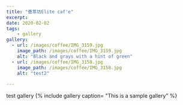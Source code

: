 ```yaml
---
title: "薈萃坊Elite caf'e"
excerpt:
date: 2020-02-02
tags: 
    - gallery
gallery:
  - url: /images/coffee/IMG_3159.jpg
    image_path: /images/coffee/IMG_3159.jpg
    alt: "Black and grays with a hint of green"
  - url: /images/coffee/IMG_3158.jpg
    image_path: /images/coffee/IMG_3158.jpg
    alt: "test2"
    
---
```

test gallery
{% include gallery caption= "This is a sample gallery" %}